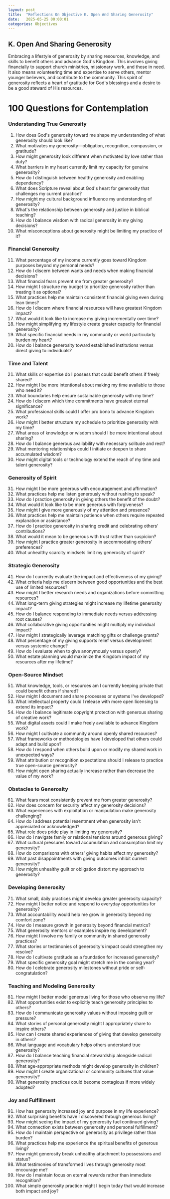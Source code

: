 ```yaml
---
layout: post
title:  "Reflections On Objective K. Open And Sharing Generosity"
date:   2025-05-25 00:00:01
categories: Objectives
---
```


## K. Open And Sharing Generosity

Embracing a lifestyle of generosity by sharing resources, knowledge, and skills to benefit others and advance God's Kingdom. This involves giving financially to support church ministries, missionary work, and those in need. It also means volunteering time and expertise to serve others, mentor younger believers, and contribute to the community. This spirit of generosity reflects a heart of gratitude for God's blessings and a desire to be a good steward of His resources.

# 100 Questions for Contemplation

### Understanding True Generosity
1. How does God's generosity toward me shape my understanding of what generosity should look like?
2. What motivates my generosity—obligation, recognition, compassion, or gratitude?
3. How might generosity look different when motivated by love rather than duty?
4. What barriers in my heart currently limit my capacity for genuine generosity?
5. How do I distinguish between healthy generosity and enabling dependency?
6. What does Scripture reveal about God's heart for generosity that challenges my current practice?
7. How might my cultural background influence my understanding of generosity?
8. What's the relationship between generosity and justice in biblical teaching?
9. How do I balance wisdom with radical generosity in my giving decisions?
10. What misconceptions about generosity might be limiting my practice of it?

### Financial Generosity
11. What percentage of my income currently goes toward Kingdom purposes beyond my personal needs?
12. How do I discern between wants and needs when making financial decisions?
13. What financial fears prevent me from greater generosity?
14. How might I structure my budget to prioritize generosity rather than treating it as optional?
15. What practices help me maintain consistent financial giving even during lean times?
16. How do I discern where financial resources will have greatest Kingdom impact?
17. What would it look like to increase my giving incrementally over time?
18. How might simplifying my lifestyle create greater capacity for financial generosity?
19. What specific financial needs in my community or world particularly burden my heart?
20. How do I balance generosity toward established institutions versus direct giving to individuals?

### Time and Talent
21. What skills or expertise do I possess that could benefit others if freely shared?
22. How might I be more intentional about making my time available to those who need it?
23. What boundaries help ensure sustainable generosity with my time?
24. How do I discern which time commitments have greatest eternal significance?
25. What professional skills could I offer pro bono to advance Kingdom work?
26. How might I better structure my schedule to prioritize generosity with my time?
27. What areas of knowledge or wisdom should I be more intentional about sharing?
28. How do I balance generous availability with necessary solitude and rest?
29. What mentoring relationships could I initiate or deepen to share accumulated wisdom?
30. How might digital tools or technology extend the reach of my time and talent generosity?

### Generosity of Spirit
31. How might I be more generous with encouragement and affirmation?
32. What practices help me listen generously without rushing to speak?
33. How do I practice generosity in giving others the benefit of the doubt?
34. What would it look like to be more generous with forgiveness?
35. How might I give more generously of my attention and presence?
36. What practices help me maintain patience when others require repeated explanation or assistance?
37. How do I practice generosity in sharing credit and celebrating others' contributions?
38. What would it mean to be generous with trust rather than suspicion?
39. How might I practice greater generosity in accommodating others' preferences?
40. What unhealthy scarcity mindsets limit my generosity of spirit?

### Strategic Generosity
41. How do I currently evaluate the impact and effectiveness of my giving?
42. What criteria help me discern between good opportunities and the best use of limited resources?
43. How might I better research needs and organizations before committing resources?
44. What long-term giving strategies might increase my lifetime generosity impact?
45. How do I balance responding to immediate needs versus addressing root causes?
46. What collaborative giving opportunities might multiply my individual impact?
47. How might I strategically leverage matching gifts or challenge grants?
48. What percentage of my giving supports relief versus development versus systemic change?
49. How do I evaluate when to give anonymously versus openly?
50. What estate planning would maximize the Kingdom impact of my resources after my lifetime?

### Open-Source Mindset
51. What knowledge, tools, or resources am I currently keeping private that could benefit others if shared?
52. How might I document and share processes or systems I've developed?
53. What intellectual property could I release with more open licensing to extend its impact?
54. How do I balance legitimate copyright protection with generous sharing of creative work?
55. What digital assets could I make freely available to advance Kingdom work?
56. How might I cultivate a community around openly shared resources?
57. What frameworks or methodologies have I developed that others could adapt and build upon?
58. How do I respond when others build upon or modify my shared work in unexpected ways?
59. What attribution or recognition expectations should I release to practice true open-source generosity?
60. How might open sharing actually increase rather than decrease the value of my work?

### Obstacles to Generosity
61. What fears most consistently prevent me from greater generosity?
62. How does concern for security affect my generosity decisions?
63. What experiences with exploitation or manipulation make generosity challenging?
64. How do I address potential resentment when generosity isn't appreciated or acknowledged?
65. What role does pride play in limiting my generosity?
66. How do I navigate family or relational tensions around generous giving?
67. What cultural pressures toward accumulation and consumption limit my generosity?
68. How do comparisons with others' giving habits affect my generosity?
69. What past disappointments with giving outcomes inhibit current generosity?
70. How might unhealthy guilt or obligation distort my approach to generosity?

### Developing Generosity
71. What small, daily practices might develop greater generosity capacity?
72. How might I better notice and respond to everyday opportunities for generosity?
73. What accountability would help me grow in generosity beyond my comfort zone?
74. How do I measure growth in generosity beyond financial metrics?
75. What generosity mentors or examples inspire my development?
76. How might I involve my family or community in shared generosity practices?
77. What stories or testimonies of generosity's impact could strengthen my resolve?
78. How do I cultivate gratitude as a foundation for increased generosity?
79. What specific generosity goal might stretch me in the coming year?
80. How do I celebrate generosity milestones without pride or self-congratulation?

### Teaching and Modeling Generosity
81. How might I better model generous living for those who observe my life?
82. What opportunities exist to explicitly teach generosity principles to others?
83. How do I communicate generosity values without imposing guilt or pressure?
84. What stories of personal generosity might I appropriately share to inspire others?
85. How can I create shared experiences of giving that develop generosity in others?
86. What language and vocabulary helps others understand true generosity?
87. How do I balance teaching financial stewardship alongside radical generosity?
88. What age-appropriate methods might develop generosity in children?
89. How might I create organizational or community cultures that value generosity?
90. What generosity practices could become contagious if more widely adopted?

### Joy and Fulfillment
91. How has generosity increased joy and purpose in my life experience?
92. What surprising benefits have I discovered through generous living?
93. How might seeing the impact of my generosity fuel continued giving?
94. What connection exists between generosity and personal fulfillment?
95. How do I maintain perspective on generosity as privilege rather than burden?
96. What practices help me experience the spiritual benefits of generous living?
97. How might generosity break unhealthy attachment to possessions and status?
98. What testimonies of transformed lives through generosity most encourage me?
99. How do I maintain focus on eternal rewards rather than immediate recognition?
100. What simple generosity practice might I begin today that would increase both impact and joy?
